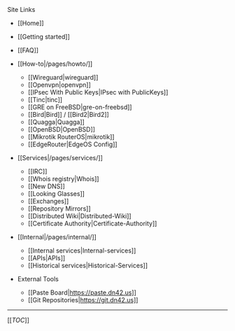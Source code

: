 <div class='toc-title'>Site Links</div>

 * [[Home]]
  * [[Getting started]]
  * [[FAQ]]

* [[How-to|/pages/howto/]]
  * [[Wireguard|wireguard]]
  * [[Openvpn|openvpn]]
  * [[IPsec With Public Keys|IPsec with PublicKeys]]
  * [[Tinc|tinc]]
  * [[GRE on FreeBSD|gre-on-freebsd]]
  * [[Bird|Bird]] / [[Bird2|Bird2]]
  * [[Quagga|Quagga]]
  * [[OpenBSD|OpenBSD]]
  * [[Mikrotik RouterOS|mikrotik]]
  * [[EdgeRouter|EdgeOS Config]]

* [[Services|/pages/services/]]
  * [[IRC]]
  * [[Whois registry|Whois]]
  * [[New DNS]]
  * [[Looking Glasses]]
  * [[Exchanges]]
  * [[Repository Mirrors]]
  * [[Distributed Wiki|Distributed-Wiki]]
  * [[Certificate Authority|Certificate-Authority]]

* [[Internal|/pages/internal/]]
  * [[Internal services|Internal-services]]
  * [[APIs|APIs]]
  * [[Historical services|Historical-Services]]

* External Tools
  * [[Paste Board|https://paste.dn42.us]]
  * [[Git Repositories|https://git.dn42.us]]

--------------

[[_TOC_]]